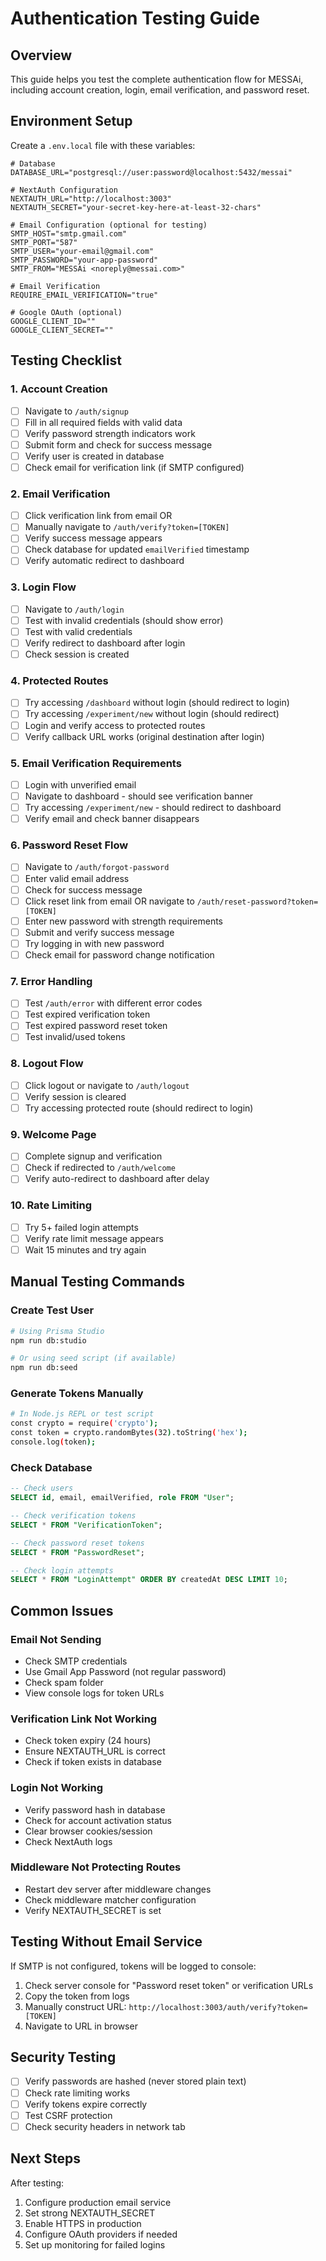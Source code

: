 # Authentication Testing Guide

## Overview
This guide helps you test the complete authentication flow for MESSAi, including account creation, login, email verification, and password reset.

## Environment Setup

Create a `.env.local` file with these variables:

```env
# Database
DATABASE_URL="postgresql://user:password@localhost:5432/messai"

# NextAuth Configuration
NEXTAUTH_URL="http://localhost:3003"
NEXTAUTH_SECRET="your-secret-key-here-at-least-32-chars"

# Email Configuration (optional for testing)
SMTP_HOST="smtp.gmail.com"
SMTP_PORT="587"
SMTP_USER="your-email@gmail.com"
SMTP_PASSWORD="your-app-password"
SMTP_FROM="MESSAi <noreply@messai.com>"

# Email Verification
REQUIRE_EMAIL_VERIFICATION="true"

# Google OAuth (optional)
GOOGLE_CLIENT_ID=""
GOOGLE_CLIENT_SECRET=""
```

## Testing Checklist

### 1. Account Creation
- [ ] Navigate to `/auth/signup`
- [ ] Fill in all required fields with valid data
- [ ] Verify password strength indicators work
- [ ] Submit form and check for success message
- [ ] Verify user is created in database
- [ ] Check email for verification link (if SMTP configured)

### 2. Email Verification
- [ ] Click verification link from email OR
- [ ] Manually navigate to `/auth/verify?token=[TOKEN]`
- [ ] Verify success message appears
- [ ] Check database for updated `emailVerified` timestamp
- [ ] Verify automatic redirect to dashboard

### 3. Login Flow
- [ ] Navigate to `/auth/login`
- [ ] Test with invalid credentials (should show error)
- [ ] Test with valid credentials
- [ ] Verify redirect to dashboard after login
- [ ] Check session is created

### 4. Protected Routes
- [ ] Try accessing `/dashboard` without login (should redirect to login)
- [ ] Try accessing `/experiment/new` without login (should redirect)
- [ ] Login and verify access to protected routes
- [ ] Verify callback URL works (original destination after login)

### 5. Email Verification Requirements
- [ ] Login with unverified email
- [ ] Navigate to dashboard - should see verification banner
- [ ] Try accessing `/experiment/new` - should redirect to dashboard
- [ ] Verify email and check banner disappears

### 6. Password Reset Flow
- [ ] Navigate to `/auth/forgot-password`
- [ ] Enter valid email address
- [ ] Check for success message
- [ ] Click reset link from email OR navigate to `/auth/reset-password?token=[TOKEN]`
- [ ] Enter new password with strength requirements
- [ ] Submit and verify success message
- [ ] Try logging in with new password
- [ ] Check email for password change notification

### 7. Error Handling
- [ ] Test `/auth/error` with different error codes
- [ ] Test expired verification token
- [ ] Test expired password reset token
- [ ] Test invalid/used tokens

### 8. Logout Flow
- [ ] Click logout or navigate to `/auth/logout`
- [ ] Verify session is cleared
- [ ] Try accessing protected route (should redirect to login)

### 9. Welcome Page
- [ ] Complete signup and verification
- [ ] Check if redirected to `/auth/welcome`
- [ ] Verify auto-redirect to dashboard after delay

### 10. Rate Limiting
- [ ] Try 5+ failed login attempts
- [ ] Verify rate limit message appears
- [ ] Wait 15 minutes and try again

## Manual Testing Commands

### Create Test User
```bash
# Using Prisma Studio
npm run db:studio

# Or using seed script (if available)
npm run db:seed
```

### Generate Tokens Manually
```bash
# In Node.js REPL or test script
const crypto = require('crypto');
const token = crypto.randomBytes(32).toString('hex');
console.log(token);
```

### Check Database
```sql
-- Check users
SELECT id, email, emailVerified, role FROM "User";

-- Check verification tokens
SELECT * FROM "VerificationToken";

-- Check password reset tokens
SELECT * FROM "PasswordReset";

-- Check login attempts
SELECT * FROM "LoginAttempt" ORDER BY createdAt DESC LIMIT 10;
```

## Common Issues

### Email Not Sending
- Check SMTP credentials
- Use Gmail App Password (not regular password)
- Check spam folder
- View console logs for token URLs

### Verification Link Not Working
- Check token expiry (24 hours)
- Ensure NEXTAUTH_URL is correct
- Check if token exists in database

### Login Not Working
- Verify password hash in database
- Check for account activation status
- Clear browser cookies/session
- Check NextAuth logs

### Middleware Not Protecting Routes
- Restart dev server after middleware changes
- Check middleware matcher configuration
- Verify NEXTAUTH_SECRET is set

## Testing Without Email Service

If SMTP is not configured, tokens will be logged to console:
1. Check server console for "Password reset token" or verification URLs
2. Copy the token from logs
3. Manually construct URL: `http://localhost:3003/auth/verify?token=[TOKEN]`
4. Navigate to URL in browser

## Security Testing

- [ ] Verify passwords are hashed (never stored plain text)
- [ ] Check rate limiting works
- [ ] Verify tokens expire correctly
- [ ] Test CSRF protection
- [ ] Check security headers in network tab

## Next Steps

After testing:
1. Configure production email service
2. Set strong NEXTAUTH_SECRET
3. Enable HTTPS in production
4. Configure OAuth providers if needed
5. Set up monitoring for failed logins